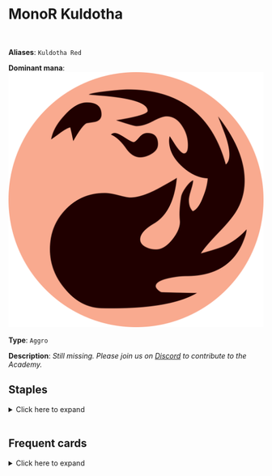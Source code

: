 <!-- This page is automatically generated by Myr: do not update it manually. -->
<!-- Changes directly applied here will be lost. -->
<!-- If you plan to update this page, please update the template at https://github.com/Pauperformance/pauperformance-bot -->
<!-- Templates can be found under pauperformance-bot/resources/templates/ -->
# MonoR Kuldotha
<br/>

**Aliases**: `Kuldotha Red`


**Dominant mana**: <img src="../resources/images/mana/R.png" class="dominant-mana-icon"/>

**Type**: `Aggro`

**Description**: _Still missing. Please join us on [Discord](https://discord.gg/fYQbpjjkQ3) to contribute to the Academy._


## **Staples**

<details>
  <summary>Click here to expand</summary>
<a href="https://scryfall.com/card/vow/155/end-the-festivities"><img src="https://cards.scryfall.io/normal/front/b/e/bec748e6-7245-4a71-aeee-cefed8346948.jpg" class="archetype-card rounded-image"/></a>
<a href="https://scryfall.com/card/neo/138/experimental-synthesizer"><img src="https://cards.scryfall.io/normal/front/c/4/c47931c9-685d-4b83-8299-bc347224b4e8.jpg" class="archetype-card rounded-image"/></a>
<a href="https://scryfall.com/card/phed/24/great-furnace"><img src="https://c1.scryfall.com/file/scryfall-cards/normal/front/2/a/2a7d2d8f-4736-4c99-aba2-b14960395ad6.jpg" class="archetype-card rounded-image"/></a>
<a href="https://scryfall.com/card/som/96/kuldotha-rebirth"><img src="https://cards.scryfall.io/normal/front/7/e/7ee07266-a95d-4cd8-9863-1664922e9490.jpg" class="archetype-card rounded-image"/></a>
<a href="https://scryfall.com/card/clu/141/lightning-bolt"><img src="https://cards.scryfall.io/normal/front/7/7/77c6fa74-5543-42ac-9ead-0e890b188e99.jpg" class="archetype-card rounded-image"/></a>
<a href="https://scryfall.com/card/clb/463/mountain"><img src="https://c1.scryfall.com/file/scryfall-cards/normal/front/0/a/0ab63e49-0869-4c7c-a033-d8e50032dd13.jpg" class="archetype-card rounded-image"/></a>
<a href="https://scryfall.com/card/vow/182/voldaren-epicure"><img src="https://cards.scryfall.io/normal/front/a/e/ae154e64-f626-45fb-bd52-840c1c27b2d3.jpg" class="archetype-card rounded-image"/></a>
</details><br/>



## **Frequent cards**

<details>
  <summary>Click here to expand</summary>
<a href="https://scryfall.com/card/dmr/113/chain-lightning"><img src="https://cards.scryfall.io/normal/front/2/1/2105a0d9-ea2e-4ffc-be08-424b5617205d.jpg" class="archetype-card rounded-image"/></a>
<a href="https://scryfall.com/card/2xm/125/galvanic-blast"><img src="https://cards.scryfall.io/normal/front/0/c/0cf8cb1e-314a-4894-82df-f9812825f52e.jpg" class="archetype-card rounded-image"/></a>
<a href="https://scryfall.com/card/zen/125/goblin-bushwhacker"><img src="https://cards.scryfall.io/normal/front/4/0/4085a5bf-a71b-4c73-9b39-0dcc328fe11b.jpg" class="archetype-card rounded-image"/></a>
<a href="https://scryfall.com/card/aer/155/implement-of-combustion"><img src="https://cards.scryfall.io/normal/front/1/5/15b1c8da-604a-42f0-8658-82580700dd31.jpg" class="archetype-card rounded-image"/></a>
</details><br/>








